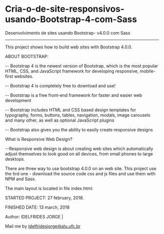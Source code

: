 # Cria-o-de-site-responsivos-usando-Bootstrap-4-com-Sass

Desenvolvimento de sites usando Bootstrap- v4.0.0 com Sass

-----------------------------

This project shows how to build web sites with Bootstrap 4.0.0.

ABOUT BOOTSTRAP:

-- Bootstrap 4 is the newest version of Bootstrap, which is the most popular HTML, CSS, and JavaScript framework for developing responsive, mobile-first websites.

-- Bootstrap 4 is completely free to download and use!

-- Bootstrap is a free front-end framework for faster and easier web development

-- Bootstrap includes HTML and CSS based design templates for typography, forms, buttons, tables, navigation, modals, image carousels and many other, as well as optional JavaScript plugins

-- Bootstrap also gives you the ability to easily create responsive designs

What is Responsive Web Design?

--Responsive web design is about creating web sites which automatically adjust themselves to look good on all devices, from small phones to large desktops.

There are three way to use bootstrap 4.0.0 on an web site. This project use the tird one - download the source code css and js files and use them with NPM and Sass.

The main layout is located in file index.html:

STARTED PROJECT: 27 february, 2018.

FINISHED DATE: 13 march, 2018

Author: IDELFRIDES JORGE |

Mail me by idelfridesjorge@alu.ufc.br
